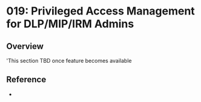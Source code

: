 # 019: Privileged Access Management for DLP/MIP/IRM Admins

## Overview

'This section TBD once feature becomes available

## Reference

* 

